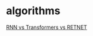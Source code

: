 # algorithms

[RNN vs Transformers vs RETNET](https://medium.com/ai-fusion-labs/retentive-networks-retnet-explained-the-much-awaited-transformers-killer-is-here-6c17e3e8add8)